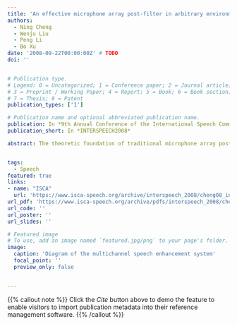 ```yaml
---
title: 'An effective microphone array post-filter in arbitrary environments'
authors:
  - Ning Cheng
  - Wenju Liu
  - Peng Li
  - Bo Xu
date: '2008-09-22T00:00:00Z' # TODO
doi: ''


# Publication type.
# Legend: 0 = Uncategorized; 1 = Conference paper; 2 = Journal article;
# 3 = Preprint / Working Paper; 4 = Report; 5 = Book; 6 = Book section;
# 7 = Thesis; 8 = Patent
publication_types: ['1']

# Publication name and optional abbreviated publication name.
publication: In *9th Annual Conference of the International Speech Communication Association*
publication_short: In *INTERSPEECH2008*

abstract: The theoretic foundation of traditional microphone array postfilters is the signal model in which the noise between sensors is assumed to be uncorrelated. However, this model is inaccurate in real environments since the correlated noise exists. In this paper, a more generalized signal model which considers both the correlated and uncorrelated noise is introduced. A general expression of the microphone array post-filter is proposed for this model. For better residual noise shaping, the human auditory property is incorporated into the post-filter estimation process. In experiments with real noise microphone array recordings, the proposed technique has shown to produce impressive results in terms of quality measures of the enhanced speech.


tags:
  - Speech
featured: true
links:
- name: "ISCA"
  url: 'https://www.isca-speech.org/archive/interspeech_2008/cheng08_interspeech.html'
url_pdf: 'https://www.isca-speech.org/archive/pdfs/interspeech_2008/cheng08_interspeech.pdf'
url_code: ''
url_poster: ''
url_slides: ''

# Featured image
# To use, add an image named `featured.jpg/png` to your page's folder.
image:
  caption: 'Diagram of the multichannel speech enhancement system'
  focal_point: ''
  preview_only: false


---
```


{{% callout note %}}
Click the _Cite_ button above to demo the feature to enable visitors to import publication metadata into their reference management software.
{{% /callout %}}

